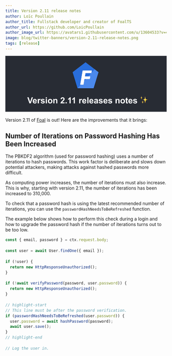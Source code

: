 ```yaml
---
title: Version 2.11 release notes
author: Loïc Poullain
author_title: Fullstack developer and creator of FoalTS
author_url: https://github.com/LoicPoullain
author_image_url: https://avatars1.githubusercontent.com/u/13604533?v=4
image: blog/twitter-banners/version-2.11-release-notes.png
tags: [release]
---
```


![Banner](./assets/version-2.11-is-here/banner.png)

Version 2.11 of [Foal](https://foalts.org/) is out! Here are the improvements that it brings:

<!--truncate-->

## Number of Iterations on Password Hashing Has Been Increased

The PBKDF2 algorithm (used for password hashing) uses a number of iterations to hash passwords. This work factor is deliberate and slows down potential attackers, making attacks against hashed passwords more difficult.

As computing power increases, the number of iterations must also increase. This is why, starting with version 2.11, the number of iterations has been increased to 310,000.

To check that a password hash is using the latest recommended number of iterations, you can use the `passwordHashNeedsToBeRefreshed` function.

The example below shows how to perform this check during a login and how to upgrade the password hash if the number of iterations turns out to be too low.

```typescript
const { email, password } = ctx.request.body;

const user = await User.findOne({ email });

if (!user) {
  return new HttpResponseUnauthorized();
}

if (!await verifyPassword(password, user.password)) {
  return new HttpResponseUnauthorized();
}

// highlight-start
// This line must be after the password verification.
if (passwordHashNeedsToBeRefreshed(user.password)) {
  user.password = await hashPassword(password);
  await user.save();
}
// highlight-end

// Log the user in.
```